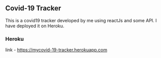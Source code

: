 ## Covid-19 Tracker
This is a covid19 tracker developed by me using reactJs and some API. I have deployed it on Heroku.

### Heroku
link - https://mycovid-19-tracker.herokuapp.com


